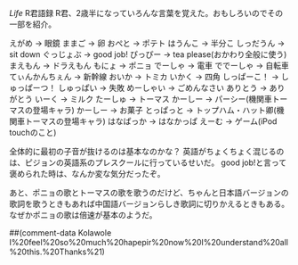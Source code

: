 *Life* R君語録
R君、2歳半になっていろんな言葉を覚えた。おもしろいのでその一部を紹介。

 えがめ → 眼鏡
 ままご → 卵
 おぺと → ポテト
 はうんこ → 半分こ
 しっだうん → sit down
 ぐっじょぶ → good job!
 ぴっぴー → tea please(おかわり全般に使う)
 まえもん → ドラえもん
 もにょ → ポニョ
 でーしゃ → 電車
 ででーしゃ → 自転車
 てぃんかんちぇん → 新幹線
 おいか → トミカ
 いかく → 四角
 しっぱーこ！ → しゅっぱーつ！
 しゅっぱい → 失敗
 めーしゃい → ごめんなさい
 ありとう → ありがとう
 いーく → ミルク
 たーしゅ → トーマス
 かーしー → パーシー(機関車トーマスの登場キャラ)
 かーしー → お菓子
 とっぱっと → トップハム・ハット卿(機関車トーマスの登場キャラ)
 はなぱっか → はなかっぱ
 えーむ → ゲーム(iPod touchのこと)

全体的に最初の子音が抜けるのは基本なのかな？
英語がちょくちょく混じるのは、ピジョンの英語系のプレスクールに行っているせいだ。
good job!と言って褒められた時は、なんか変な気分だったぞ。

あと、ポニョの歌とトーマスの歌を歌うのだけど、ちゃんと日本語バージョンの歌詞を歌うときもあれば中国語バージョンらしき歌詞に切りかえるときもある。
なぜかポニョの歌は倍速が基本のようだ。

##(comment-data Kolawole I%20feel%20so%20much%20hapepir%20now%20I%20understand%20all%20this.%20Thanks%21)
